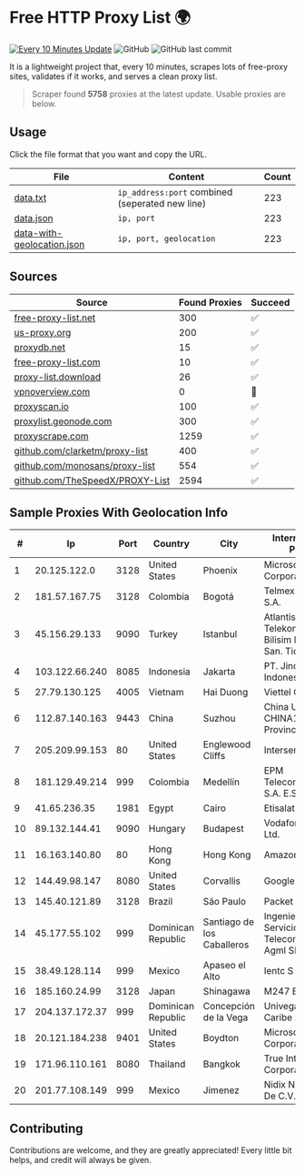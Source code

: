 
# Free HTTP Proxy List 🌍

[![Every 10 Minutes Update](https://github.com/mertguvencli/http-proxy-list/actions/workflows/main.yml/badge.svg?branch=main)](https://github.com/mertguvencli/http-proxy-list/actions/workflows/main.yml)
![GitHub](https://img.shields.io/github/license/mertguvencli/http-proxy-list)
![GitHub last commit](https://img.shields.io/github/last-commit/mertguvencli/http-proxy-list)

It is a lightweight project that, every 10 minutes, scrapes lots of free-proxy sites, validates if it works, and serves a clean proxy list.


> Scraper found **5758** proxies at the latest update. Usable proxies are below.

## Usage

Click the file format that you want and copy the URL.


|File|Content|Count|
|----|-------|-----|
|[data.txt](https://raw.githubusercontent.com/mertguvencli/http-proxy-list/main/proxy-list/data.txt)|`ip_address:port` combined (seperated new line)|223|
|[data.json](https://raw.githubusercontent.com/mertguvencli/http-proxy-list/main/proxy-list/data.json)|`ip, port`|223|
|[data-with-geolocation.json](https://raw.githubusercontent.com/mertguvencli/http-proxy-list/main/proxy-list/data-with-geolocation.json)|`ip, port, geolocation`|223|

## Sources

|Source|Found Proxies|Succeed|
|------|-------------|-------|
|[free-proxy-list.net](https://free-proxy-list.net)|300|✅|
|[us-proxy.org](https://www.us-proxy.org)|200|✅|
|[proxydb.net](http://proxydb.net)|15|✅|
|[free-proxy-list.com](https://free-proxy-list.com/?page=&port=&type%5B%5D=http&type%5B%5D=https&up_time=0&search=Search)|10|✅|
|[proxy-list.download](https://www.proxy-list.download/HTTP)|26|✅|
|[vpnoverview.com](https://vpnoverview.com/privacy/anonymous-browsing/free-proxy-servers)|0|🚫|
|[proxyscan.io](https://www.proxyscan.io)|100|✅|
|[proxylist.geonode.com](https://proxylist.geonode.com/api/proxy-list?limit=300&page=1&sort_by=lastChecked&sort_type=desc&protocols=http,https)|300|✅|
|[proxyscrape.com](https://api.proxyscrape.com/v2/?request=displayproxies&protocol=http&timeout=10000&country=all&ssl=all&anonymity=all)|1259|✅|
|[github.com/clarketm/proxy-list](https://raw.githubusercontent.com/clarketm/proxy-list/master/proxy-list-raw.txt)|400|✅|
|[github.com/monosans/proxy-list](https://raw.githubusercontent.com/monosans/proxy-list/main/proxies/http.txt)|554|✅|
|[github.com/TheSpeedX/PROXY-List](https://raw.githubusercontent.com/TheSpeedX/PROXY-List/master/http.txt)|2594|✅|


## Sample Proxies With Geolocation Info

|#|Ip|Port|Country|City|Internet Service Provider|
|-|--|----|-------|----|-------------------------|
|1|20.125.122.0|3128|United States|Phoenix|Microsoft Corporation|
|2|181.57.167.75|3128|Colombia|Bogotá|Telmex Colombia S.A.|
|3|45.156.29.133|9090|Turkey|Istanbul|Atlantis Telekomunikasyon Bilisim Hizmetleri San. Tic. Ltd|
|4|103.122.66.240|8085|Indonesia|Jakarta|PT. Jinom Network Indonesia|
|5|27.79.130.125|4005|Vietnam|Hai Duong|Viettel Corporation|
|6|112.87.140.163|9443|China|Suzhou|China Unicom CHINA169 Jiangsu Province Network|
|7|205.209.99.153|80|United States|Englewood Cliffs|Interserver, Inc|
|8|181.129.49.214|999|Colombia|Medellín|EPM Telecomunicaciones S.A. E.S.P.|
|9|41.65.236.35|1981|Egypt|Cairo|Etisalat Misr|
|10|89.132.144.41|9090|Hungary|Budapest|Vodafone Hungary Ltd.|
|11|16.163.140.80|80|Hong Kong|Hong Kong|Amazon.com|
|12|144.49.98.147|8080|United States|Corvallis|Google LLC|
|13|145.40.121.89|3128|Brazil|São Paulo|Packet Host, Inc.|
|14|45.177.55.102|999|Dominican Republic|Santiago de los Caballeros|Ingenieria EN Servicios De Telecomunicaciones Agml SRL|
|15|38.49.128.114|999|Mexico|Apaseo el Alto|Ientc S De RL De CV|
|16|185.160.24.99|3128|Japan|Shinagawa|M247 Europe SRL|
|17|204.137.172.37|999|Dominican Republic|Concepción de la Vega|Univegacomu Del Caribe SRL|
|18|20.121.184.238|9401|United States|Boydton|Microsoft Corporation|
|19|171.96.110.161|8080|Thailand|Bangkok|True Internet Corporation CO. Ltd.|
|20|201.77.108.149|999|Mexico|Jimenez|Nidix Networks S.a. De C.V.|



## Contributing

Contributions are welcome, and they are greatly appreciated! Every
little bit helps, and credit will always be given.

